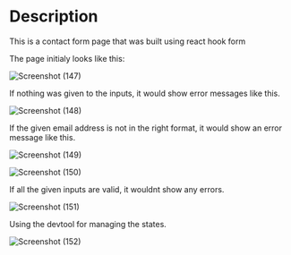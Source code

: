 <h1>Description</h1>

This is a contact form page that was built using react hook form

The page initialy looks like this:

![Screenshot (147)](https://github.com/user-attachments/assets/49fdcb6a-4fd2-4fb3-9520-a3217531a350)

If nothing was given to the inputs, it would show error messages like this.

![Screenshot (148)](https://github.com/user-attachments/assets/631e7f17-5d12-4aea-b193-2ce809e0fa87)

If the given email address is not in the right format, it would show an error message like this.

![Screenshot (149)](https://github.com/user-attachments/assets/15193eec-5bb7-4198-9213-408af1984473)

![Screenshot (150)](https://github.com/user-attachments/assets/c014742a-20f4-4042-b67d-610433c29428)

If all the given inputs are valid, it wouldnt show any errors.

![Screenshot (151)](https://github.com/user-attachments/assets/97e4fd9a-5e8f-4cde-b26b-c91fa8624e07)

Using the devtool for managing the states.

![Screenshot (152)](https://github.com/user-attachments/assets/5b8cab2c-49dc-434c-9035-95c0ae5a9995)

